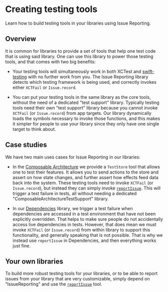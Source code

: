 # Creating testing tools

Learn how to build testing tools in your libraries using Issue Reporting.

## Overview

It is common for libraries to provide a set of tools that help one test code that is using said
library. One can use this library to power those testing tools, and that comes with two big 
benefits:

  * Your testing tools will simultaneously work in both XCTest and [swift-testing][testing-gh] with
    no further work from you. The Issue Reporting library detects which testing framework is being
    used, and correctly invokes either `XCTFail` or `Issue.record`.

  * You can put your testing tools in the same library as the core tools, without the need of a
    dedicated "test support" library. Typically testing tools need their own "test support" library
    because you cannot invoke `XCTFail` (or `Issue.record`) from app targets. Our library
    dynamically loads the symbols necessary to invoke those functions, and this makes it simpler for
    people to use your library since they only have one single target to think about.

## Case studies

We have two main uses cases for Issue Reporting in our libraries:

  * In the [Composable Architecture][tca-gh] we provide a `TestStore` tool that allows one to test
    their features. It allows you to send actions to the store and assert on how state changes, and
    further assert how effects feed data back into the system. These testing tools need to invoke
    `XCTFail` (or `Issue.record`), but instead they can simply invoke
    [`reportIssue`](<doc:reportIssue(_:fileID:filePath:line:column:)>). This will trigger a test
    failure in tests, all without needing a dedicated "ComposableArchitectureTestSupport" library.

  * In our [Dependencies][deps-gh] library, we trigger a test failure when dependencies are accessed
    in a test environment that have not been explicitly overridden. That helps to make sure people
    do not accidentally access live dependencies in tests. However, that does mean we must invoke
    `XCTFail` (or `Issue.record`) from within library to support this functionality, and generally
    speaking that is not possible. That is why we instead use `reportIssue` in Dependencies, and
    then everything works just fine.

## Your own libraries

To build more robust testing tools for your libraries, or to be able to report issues from your 
library that are very customizable, simply depend on "IssueReporting" and use the 
 [`reportIssue`](<doc:reportIssue(_:fileID:filePath:line:column:)>) tool.

[tca-gh]: https://github.com/pointfreeco/swift-composable-architecture
[deps-gh]: https://github.com/pointfreeco/swift-dependencies
[testing-gh]: https://github.com/apple/swift-testing
